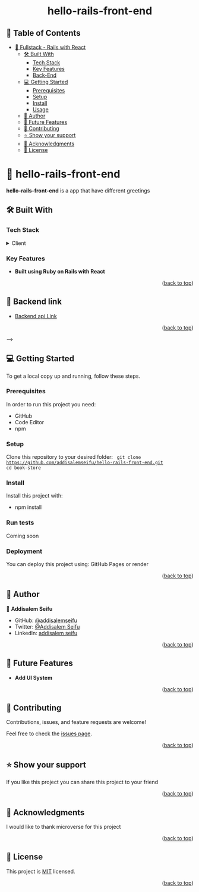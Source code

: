 <a name="readme-top"></a>

<div align="center">

  <h1><b>hello-rails-front-end</b></h1>

</div>

<!-- TABLE OF CONTENTS -->

## 📗 Table of Contents

- [📖 Fullstack - Rails with React ](#-hello-rails-front-end-)
  - [🛠 Built With ](#-built-with-)
    - [Tech Stack ](#tech-stack-)
    - [Key Features ](#key-features-)
    - [Back-End](#Backend)
  - [💻 Getting Started ](#-getting-started-)
    - [Prerequisites](#prerequisites)
    - [Setup](#setup)
    - [Install](#install)
    - [Usage](#usage)
  - [👥 Author ](#-author-)
  - [🔭 Future Features ](#-future-features-)
  - [🤝 Contributing ](#-contributing-)
  - [⭐️ Show your support ](#️-show-your-support-)
  - [🙏 Acknowledgments ](#-acknowledgments-)
  - [📝 License ](#-license-)

<!-- PROJECT DESCRIPTION -->

# 📖 hello-rails-front-end <a name="about-project"></a>

**hello-rails-front-end** is a  app that have different greetings
## 🛠 Built With <a name="built-with"></a>

### Tech Stack <a name="tech-stack"></a>

<details>
  <summary>Client</summary>
    <li><a href="https://reactjs.org/">React</a></li>
</details>


<!-- Features -->

### Key Features <a name="key-features"></a>

- **Built using Ruby on Rails with React**

<p align="right">(<a href="#readme-top">back to top</a>)</p>



## 🚀 Backend link <a name="Backend"></a>

- [Backend api Link](https://github.com/addisalemseifu/hello-rails-back-end-2)

<p align="right">(<a href="#readme-top">back to top</a>)</p> -->

<!-- GETTING STARTED -->

## 💻 Getting Started <a name="getting-started"></a>

To get a local copy up and running, follow these steps.

### Prerequisites

In order to run this project you need:

* GitHub
* Code Editor
* npm

### Setup

Clone this repository to your desired folder:
<code>
  git clone https://github.com/addisalemseifu/hello-rails-front-end.git
  cd book-store
</code>


### Install

Install this project with:

* npm install


### Run tests

Coming soon

### Deployment <a name="deployment"></a>

You can deploy this project using: GitHub Pages or render


<p align="right">(<a href="#readme-top">back to top</a>)</p>
<!-- AUTHORS -->


## 👥 Author <a name="author"></a>

👤 **Addisalem Seifu**
- GitHub: [@addisalemseifu](https://github.com/addisalemseifu)
- Twitter: [@Addisalem Seifu](https://twitter.com/beidework)
- LinkedIn: [addisalem seifu](https://www.linkedin.com/in/addisalemseifu/)



<p align="right">(<a href="#readme-top">back to top</a>)</p>

<!-- FUTURE FEATURES -->

## 🔭 Future Features <a name="future-features"></a>

- **Add UI System**


<p align="right">(<a href="#readme-top">back to top</a>)</p>

<!-- CONTRIBUTING -->

## 🤝 Contributing <a name="contributing"></a>

Contributions, issues, and feature requests are welcome!

Feel free to check the [issues page](https://github.com/ichsansandy/rails-one-app/issues).

<p align="right">(<a href="#readme-top">back to top</a>)</p>

<!-- SUPPORT -->

## ⭐️ Show your support <a name="support"></a>

If you like this project you can share this project to your friend

<p align="right">(<a href="#readme-top">back to top</a>)</p>

<!-- ACKNOWLEDGEMENTS -->

## 🙏 Acknowledgments <a name="acknowledgements"></a>

I would like to thank microverse for this project

<p align="right">(<a href="#readme-top">back to top</a>)</p>

<!-- LICENSE -->

## 📝 License <a name="license"></a>

This project is [MIT](./LICENSE) licensed.

<p align="right">(<a href="#readme-top">back to top</a>)</p>
